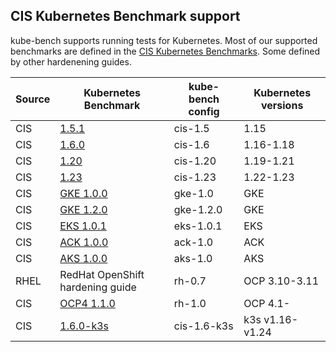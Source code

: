 
## CIS Kubernetes Benchmark support

kube-bench supports running tests for Kubernetes.
Most of our supported benchmarks are defined in the [CIS Kubernetes Benchmarks](https://www.cisecurity.org/benchmark/kubernetes/).
Some defined by other hardenening guides.

| Source | Kubernetes Benchmark | kube-bench config | Kubernetes versions |
|------|----------------------------------------------------------------|-----------|-------------|
| CIS  | [1.5.1](https://workbench.cisecurity.org/benchmarks/4892)      | cis-1.5   | 1.15        |
| CIS  | [1.6.0](https://workbench.cisecurity.org/benchmarks/4834)      | cis-1.6   | 1.16-1.18   |
| CIS  | [1.20](https://workbench.cisecurity.org/benchmarks/6246)       | cis-1.20  | 1.19-1.21   |
| CIS  | [1.23](https://workbench.cisecurity.org/benchmarks/7532)       | cis-1.23  | 1.22-1.23   |
| CIS  | [GKE 1.0.0](https://workbench.cisecurity.org/benchmarks/4536)  | gke-1.0   | GKE         |
| CIS  | [GKE 1.2.0](https://workbench.cisecurity.org/benchmarks/7534)  | gke-1.2.0 | GKE         |
| CIS  | [EKS 1.0.1](https://workbench.cisecurity.org/benchmarks/6041)  | eks-1.0.1 | EKS         |
| CIS  | [ACK 1.0.0](https://workbench.cisecurity.org/benchmarks/6467)  | ack-1.0   | ACK         |
| CIS  | [AKS 1.0.0](https://workbench.cisecurity.org/benchmarks/6347)  | aks-1.0   | AKS         |
| RHEL | RedHat OpenShift hardening guide                               | rh-0.7    | OCP 3.10-3.11 |
| CIS  | [OCP4 1.1.0](https://workbench.cisecurity.org/benchmarks/6778) | rh-1.0    | OCP 4.1-    |
| CIS  | [1.6.0-k3s](https://docs.rancher.cn/docs/k3s/security/self-assessment/_index) | cis-1.6-k3s    | k3s v1.16-v1.24    |
